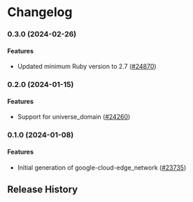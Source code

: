 # Changelog

### 0.3.0 (2024-02-26)

#### Features

* Updated minimum Ruby version to 2.7 ([#24870](https://github.com/googleapis/google-cloud-ruby/issues/24870)) 

### 0.2.0 (2024-01-15)

#### Features

* Support for universe_domain ([#24260](https://github.com/googleapis/google-cloud-ruby/issues/24260)) 

### 0.1.0 (2024-01-08)

#### Features

* Initial generation of google-cloud-edge_network ([#23735](https://github.com/googleapis/google-cloud-ruby/issues/23735)) 

## Release History

